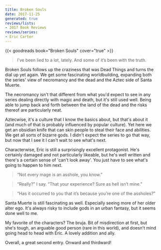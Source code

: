 ```yaml
---
title: Broken Souls
date: 2017-11-25
generated: true
reviews/lists:
- 2017 Book Reviews
reviews/series:
- Eric Carter
---
```

{{< goodreads book="Broken Souls" cover="true" >}}

> I’ve been lied to a lot, lately. And some of it’s been with the truth.

Broken Souls follows up the craziness that was Dead Things and turns the dial up yet again. We get some fascinating worldbuilding, expanding both the series' view of necromancy and the dead and the Aztec side of Santa Muerte.  

<!--more-->

The necromancy isn't that different from what you'd expect to see in any series dealing directly with magic and death, but it's still used well. Being able to jump back and forth between the land of the dead and the risks thereof are particularly neat.  

Aztecwise, it's a culture that I know the basics about, but that's about it (and much of that is probably influenced by popular culture). Yet here we get an obsidian knife that can skin people to steal their face and abilities. We get all sorts of bizarre gods. I didn't expect the series to go that way, but now that I see it I can't wait to see what's next.  

Characterwise, Eric is still a surprisingly excellent protagonist. He's certainly damaged and not particularly likeable, but he's well written and there's a certain sense of 'can't look away'. You just have to see what's going to happen to him next.  

> “Not every mage is an asshole, you know.”  

> “Really?” I say. “That your experience? Sure as hell isn’t mine.”  

> “Has it occurred to you that it’s because you’re one of the assholes?”

Santa Muerte is still fascinating as well. Especially seeing more of her older alter ego. It's always risky to include gods in an urban fantasy, but it seems done well to me.  

My favorite of the characters? The bruja. Bit of misdirection at first, but she's tough, an arguable good person (rare in this world), and doesn't mind going head to head with Eric. A lovely addition and ally.  

Overall, a great second entry. Onward and thirdward!


